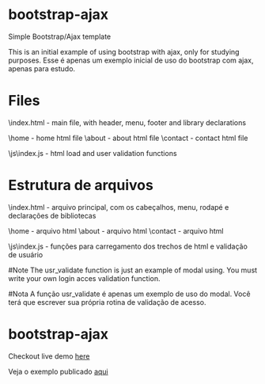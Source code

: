 # bootstrap-ajax
Simple Bootstrap/Ajax template

This is an initial example of using bootstrap with ajax, only for studying purposes.
Esse é apenas um exemplo inicial de uso do bootstrap com ajax, apenas para estudo.

# Files
\index.html - main file, with header, menu, footer and library declarations

\home - home html file
\about - about html file
\contact - contact html file

\js\index.js - html load and user validation functions

# Estrutura de arquivos
\index.html - arquivo principal, com os cabeçalhos, menu, rodapé e declarações de bibliotecas

\home - arquivo html
\about - arquivo html
\contact - arquivo html

\js\index.js - funções para carregamento dos trechos de html e validação de usuário 

#Note
The usr_validate function is just an example of modal using. You must write your own login acces validation function.

#Nota
A função usr_validate é apenas um exemplo de uso do modal. Você terá que escrever sua própria rotina de validação de acesso.
# bootstrap-ajax

Checkout live demo <a href="http://www.tarcisojunior.com.br/bootstrap-ajax">here</a>

Veja o exemplo publicado <a href="http://www.tarcisojunior.com.br/bootstrap-ajax">aqui</a>
